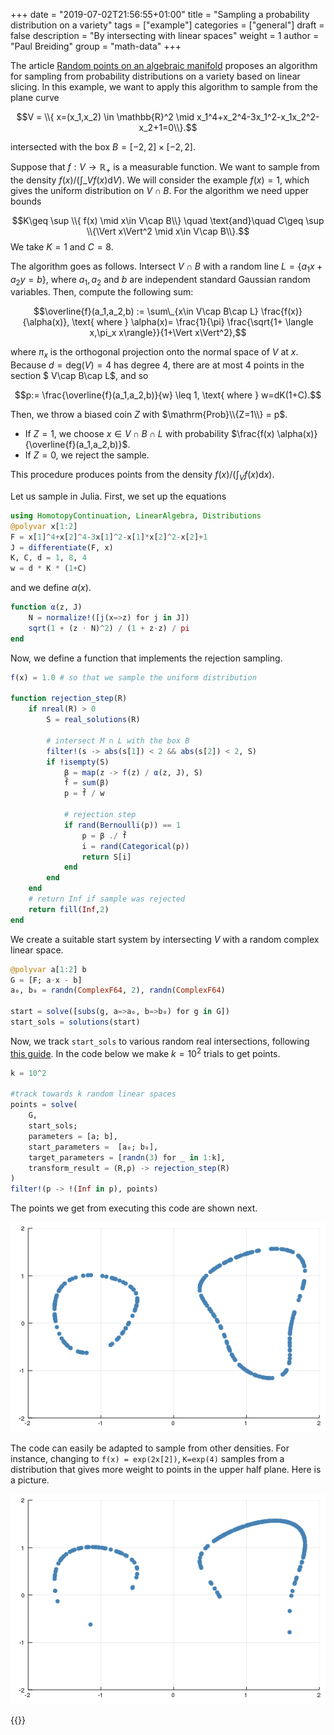 +++
date = "2019-07-02T21:56:55+01:00"
title = "Sampling a probability distribution on a variety"
tags = ["example"]
categories = ["general"]
draft = false
description = "By intersecting with linear spaces"
weight = 1
author = "Paul Breiding"
group = "math-data"
+++

The article [Random points on an algebraic manifold](https://arxiv.org/abs/1810.06271) proposes an algorithm for sampling from probability distributions on a variety based on linear slicing. In this example, we want to apply this algorithm to sample from the plane curve

$$V = \\{ x=(x_1,x_2) \in \mathbb{R}^2 \mid x_1^4+x_2^4-3x_1^2-x_1x_2^2-x_2+1=0\\}.$$

intersected with the box $B = [-2,2]\times [-2,2]$.

Suppose that $f:V\to \mathbb{R}_+$ is a measurable function. We want to sample from the density $f(x)/(\int\_{V} f(x) \mathrm{d}V)$. We will consider the example $f(x)=1$, which gives the uniform distribution on $V\cap B$. For the algorithm we need upper bounds

$$K\geq \sup \\{ f(x) \mid x\in V\cap B\\} \quad \text{and}\quad C\geq \sup \\{\Vert x\Vert^2 \mid x\in V\cap B\\}.$$
We take $K = 1$ and $C = 8$.

The algorithm goes as follows. Intersect $V\cap B$ with a random line $L=\{a_1x+a_2y=b\}$, where $a_1,a_2$ and $b$ are independent standard Gaussian random variables.
Then, compute the following sum:

$$\overline{f}(a_1,a_2,b) := \sum\_{x\in V\cap B\cap L}  \frac{f(x)}{\alpha(x)}, \text{ where } \alpha(x)= \frac{1}{\pi} \frac{\sqrt{1+ \langle x,\pi_x x\rangle}}{1+\Vert x\Vert^2},$$

where $\pi_x$ is the orthogonal projection onto the normal space of $V$ at $x$. Because $d=\mathrm{deg}(V)=4$ has degree $4$, there are at most 4 points in the section $ V\cap B\cap L$, and so

$$p:= \frac{\overline{f}(a_1,a_2,b)}{w} \leq 1, \text{ where } w=dK(1+C).$$

Then, we throw a biased coin $Z$ with $\mathrm{Prob}\\{Z=1\\} = p$.

* If $Z=1$, we choose $x\in V\cap B\cap L$ with probability $\frac{f(x) \alpha(x)}{\overline{f}(a_1,a_2,b)}$.
* If $Z=0$, we reject the sample.

This procedure produces points from the density $f(x)/(\int_V f(x)\mathrm{d}x)$.

Let us sample in Julia. First, we set up the equations

```julia
using HomotopyContinuation, LinearAlgebra, Distributions
@polyvar x[1:2]
F = x[1]^4+x[2]^4-3x[1]^2-x[1]*x[2]^2-x[2]+1
J = differentiate(F, x)
K, C, d = 1, 8, 4
w = d * K * (1+C)
```

and we define $\alpha(x)$.

```julia
function α(z, J)
    N = normalize!([j(x=>z) for j in J])
    sqrt(1 + (z ⋅ N)^2) / (1 + z⋅z) / pi
end
```

Now, we define a function that implements the rejection sampling.

```julia
f(x) = 1.0 # so that we sample the uniform distribution

function rejection_step(R)
    if nreal(R) > 0
        S = real_solutions(R)

        # intersect M ∩ L with the box B
        filter!(s -> abs(s[1]) < 2 && abs(s[2]) < 2, S)
        if !isempty(S)
            β = map(z -> f(z) / α(z, J), S)
            f̄ = sum(β)
            p = f̄ / w

            # rejection step
            if rand(Bernoulli(p)) == 1
                p = β ./ f̄
                i = rand(Categorical(p))
                return S[i]
            end
        end
    end
    # return Inf if sample was rejected
    return fill(Inf,2)
end
```

We create a suitable start system by intersecting $V$ with a random complex linear space.

```julia
@polyvar a[1:2] b
G = [F; a⋅x - b]
a₀, b₀ = randn(ComplexF64, 2), randn(ComplexF64)

start = solve([subs(g, a=>a₀, b=>b₀) for g in G])
start_sols = solutions(start)
```

Now, we track `start_sols` to various random real intersections, following [this guide](/guides/many-systems). In the code below we make $k=10^2$ trials to get points.

```julia
k = 10^2

#track towards k random linear spaces
points = solve(
    G,
    start_sols;
    parameters = [a; b],
    start_parameters =  [a₀; b₀],
    target_parameters = [randn(3) for _ in 1:k],
    transform_result = (R,p) -> rejection_step(R)
)
filter!(p -> !(Inf in p), points)
```

The points we get from executing this code are shown next.

<p style="text-align:center;"><img src="/images/unif.png" width="700px"/></p>

The code can easily be adapted to sample from other densities. For instance, changing to `f(x) = exp(2x[2])`, `K=exp(4)` samples from a distribution that gives more weight to points in the upper half plane. Here is a picture.

<p style="text-align:center;"><img src="/images/exp.png" width="700px"/></p>


{{<bibtex >}}

